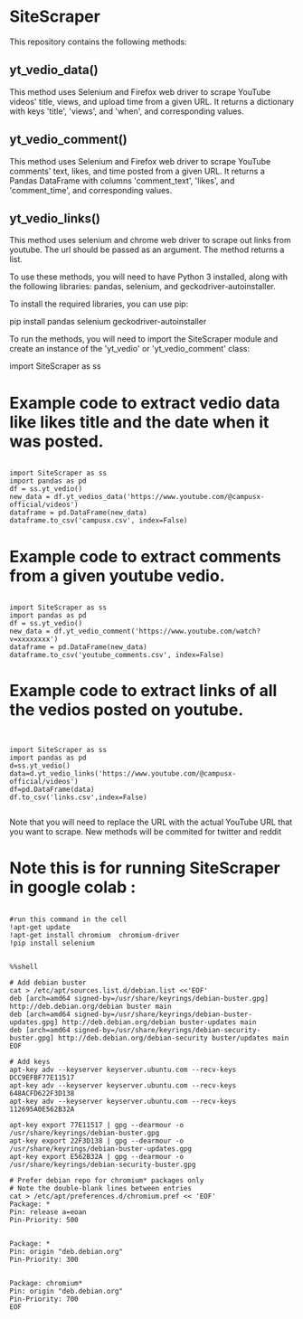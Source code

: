 # SiteScraper

This repository contains the following methods:

## yt_vedio_data()
This method uses Selenium and Firefox web driver to scrape YouTube videos' title, views, and upload time from a given URL. It returns a dictionary with keys 'title', 'views', and 'when', and corresponding values.

## yt_vedio_comment()
This method uses Selenium and Firefox web driver to scrape YouTube comments' text, likes, and time posted from a given URL. It returns a Pandas DataFrame with columns 'comment_text', 'likes', and 'comment_time', and corresponding values.

## yt_vedio_links()
This method uses selenium and chrome web driver to scrape out links from youtube. The url should be passed as an argument. The method returns a list.


To use these methods, you will need to have Python 3 installed, along with the following libraries: pandas, selenium, and geckodriver-autoinstaller.

To install the required libraries, you can use pip:


pip install pandas selenium geckodriver-autoinstaller


To run the methods, you will need to import the SiteScraper module and create an instance of the 'yt_vedio' or 'yt_vedio_comment' class:


import SiteScraper as ss

# Example code to extract vedio data like likes title and the date when it was posted.
```

import SiteScraper as ss
import pandas as pd 
df = ss.yt_vedio()
new_data = df.yt_vedios_data('https://www.youtube.com/@campusx-official/videos')
dataframe = pd.DataFrame(new_data)
dataframe.to_csv('campusx.csv', index=False)

```

# Example code to extract comments from a given youtube vedio.


```

import SiteScraper as ss
import pandas as pd 
df = ss.yt_vedio()
new_data = df.yt_vedio_comment('https://www.youtube.com/watch?v=xxxxxxxx')
dataframe = pd.DataFrame(new_data)
dataframe.to_csv('youtube_comments.csv', index=False)

```
# Example code to extract links of all the vedios posted on youtube.


```


import SiteScraper as ss
import pandas as pd 
d=ss.yt_vedio()
data=d.yt_vedio_links('https://www.youtube.com/@campusx-official/videos')
df=pd.DataFrame(data)
df.to_csv('links.csv',index=False)


```


Note that you will need to replace the URL with the actual YouTube URL that you want to scrape.
New methods will be commited for twitter and reddit 
#  Note this is for running SiteScraper in google colab : 
```

#run this command in the cell 
!apt-get update
!apt-get install chromium  chromium-driver
!pip install selenium

```
```

%%shell

# Add debian buster
cat > /etc/apt/sources.list.d/debian.list <<'EOF'
deb [arch=amd64 signed-by=/usr/share/keyrings/debian-buster.gpg] http://deb.debian.org/debian buster main
deb [arch=amd64 signed-by=/usr/share/keyrings/debian-buster-updates.gpg] http://deb.debian.org/debian buster-updates main
deb [arch=amd64 signed-by=/usr/share/keyrings/debian-security-buster.gpg] http://deb.debian.org/debian-security buster/updates main
EOF

# Add keys
apt-key adv --keyserver keyserver.ubuntu.com --recv-keys DCC9EFBF77E11517
apt-key adv --keyserver keyserver.ubuntu.com --recv-keys 648ACFD622F3D138
apt-key adv --keyserver keyserver.ubuntu.com --recv-keys 112695A0E562B32A

apt-key export 77E11517 | gpg --dearmour -o /usr/share/keyrings/debian-buster.gpg
apt-key export 22F3D138 | gpg --dearmour -o /usr/share/keyrings/debian-buster-updates.gpg
apt-key export E562B32A | gpg --dearmour -o /usr/share/keyrings/debian-security-buster.gpg

# Prefer debian repo for chromium* packages only
# Note the double-blank lines between entries
cat > /etc/apt/preferences.d/chromium.pref << 'EOF'
Package: *
Pin: release a=eoan
Pin-Priority: 500


Package: *
Pin: origin "deb.debian.org"
Pin-Priority: 300


Package: chromium*
Pin: origin "deb.debian.org"
Pin-Priority: 700
EOF

```

